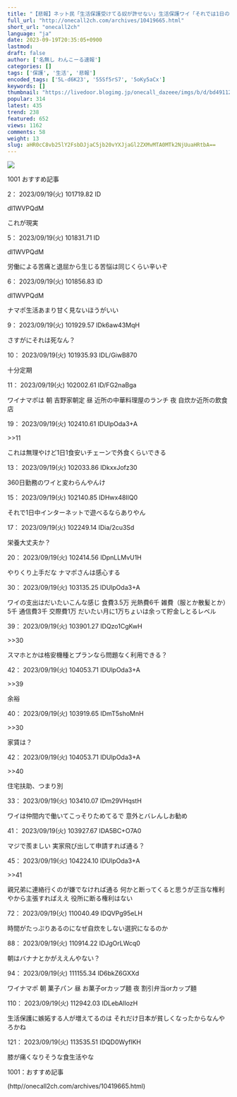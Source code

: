 ```yaml
---
title: "【悲報】ネット民「生活保護受けてる奴が許せない」生活保護ワイ「それでは1日の食事をご覧ください」 "
full_url: "http://onecall2ch.com/archives/10419665.html"
short_url: "onecall2ch"
language: "ja"
date: 2023-09-19T20:35:05+0900
lastmod: 
draft: false
author: ['名無し わんこーる速報']
categories: []
tags: ['保護', '生活', '悲報']
encoded_tags: ['5L-d6K23', '55Sf5rS7', '5oKy5aCx']
keywords: []
thumbnail: "https://livedoor.blogimg.jp/onecall_dazeee/imgs/b/d/bd491121.jpg"
popular: 314
latest: 435
trend: 238
featured: 652
views: 1162
comments: 58
weight: 13
slug: aHR0cC8vb25lY2FsbDJjaC5jb20vYXJjaGl2ZXMvMTA0MTk2NjUuaHRtbA==
---
```


![](https://livedoor.blogimg.jp/onecall_dazeee/imgs/b/d/bd491121.jpg)

<div> <p class='name2'> 1001 おすすめ記事</p> <p class='name2'>2： 2023/09/19(火) 101719.82 ID<p>dI1WVPQdM</p></p><p class='onecall'> これが現実 </p> <p class='name2'>5： 2023/09/19(火) 101831.71 ID<p>dI1WVPQdM</p></p><p class='onecall'> 労働による苦痛と退屈から生じる苦悩は同じくらい辛いぞ </p> <p class='name2'>6： 2023/09/19(火) 101856.83 ID<p>dI1WVPQdM</p></p><p class='onecall'> ナマポ生活あまり甘く見ないほうがいい </p> <p class='name2'>9： 2023/09/19(火) 101929.57 IDk6aw43MqH</p><p class='onecall'><p> さすがにそれは死なん？ </p></p> <p class='name2'>10： 2023/09/19(火) 101935.93 IDL/GiwB870</p><p class='onecall'> 十分定期 </p> <p class='name2'>11： 2023/09/19(火) 102002.61 ID/FG2naBga</p><p class='onecall'> ワイナマポは 朝 吉野家朝定 昼 近所の中華料理屋のランチ 夜 自炊か近所の飲食店 </p> <p class='name2'>19： 2023/09/19(火) 102410.61 IDUlpOda3+A</p><p class='onecall'> <p class='anchor'>>>11</p> これは無理やけど1日1食安いチェーンで外食くらいできる </p> <p class='name2'>13： 2023/09/19(火) 102033.86 IDkxxJofz30</p><p class='onecall'> 360日勤務のワイと変わらんやんけ </p> <p class='name2'>15： 2023/09/19(火) 102140.85 IDHwx48IlQ0</p><p class='onecall'> それで1日中インターネットで遊べるならありやん </p> <p class='name2'>17： 2023/09/19(火) 102249.14 IDia/2cu3Sd</p><p class='onecall'> 栄養大丈夫か？ </p> <p class='name2'>20： 2023/09/19(火) 102414.56 IDpnLLMvU1H</p><p class='onecall'> やりくり上手だな ナマポさんは感心する </p> <p class='name2'>30： 2023/09/19(火) 103135.25 IDUlpOda3+A</p><p class='onecall'> ワイの支出はだいたいこんな感じ 食費3.5万 光熱費6千 雑費（服とか散髪とか）5千 通信費3千 交際費1万 だいたい月に1万ちょいは余って貯金しとるレベル </p> <p class='name2'>39： 2023/09/19(火) 103901.27 IDQzo1CgKwH</p><p class='onecall'> <p class='anchor'>>>30</p> スマホとかは格安機種とプランなら問題なく利用できる？ </p> <p class='name2'>42： 2023/09/19(火) 104053.71 IDUlpOda3+A</p><p class='onecall'><p class='anchor'>>>39</p> 余裕</p> <p class='name2'>40： 2023/09/19(火) 103919.65 IDmT5shoMnH</p><p class='onecall'> <p class='anchor'>>>30</p> 家賃は？ </p> <p class='name2'>42： 2023/09/19(火) 104053.71 IDUlpOda3+A</p><p class='onecall'><p class='anchor'>>>40</p> 住宅扶助、つまり別</p> <p class='name2'>33： 2023/09/19(火) 103410.07 IDm29VHqstH</p><p class='onecall'> ワイは仲間内で働いてこっそりためてるで 意外とバレんしお勧め </p> <p class='name2'>41： 2023/09/19(火) 103927.67 IDA5BC+O7A0</p><p class='onecall'> マジで羨ましい 実家飛び出して申請すれば通る？ </p> <p class='name2'>45： 2023/09/19(火) 104224.10 IDUlpOda3+A</p><p class='onecall'> <p class='anchor'>>>41</p> 親兄弟に連絡行くのが嫌でなければ通る 何かと断ってくると思うが正当な権利やから主張すればええ 役所に断る権利はない </p> <p class='name2'>72： 2023/09/19(火) 110040.49 IDQVPg95eLH</p><p class='onecall'><p> 時間がたっぷりあるのになぜ自炊をしない選択になるのか </p></p> <p class='name2'>88： 2023/09/19(火) 110914.22 IDJgOrLWcq0</p><p class='onecall'> 朝はバナナとかがええんやない？ </p> <p class='name2'>94： 2023/09/19(火) 111155.34 ID6bkZ6GXXd</p><p class='onecall'> ワイナマポ 朝 菓子パン 昼 お菓子orカップ麺 夜 割引弁当orカップ麺 </p> <p class='name2'>110： 2023/09/19(火) 112942.03 IDLebAlIozH</p><p class='onecall'> 生活保護に嫉妬する人が増えてるのは それだけ日本が貧しくなったからなんやろかね </p> <p class='name2'>121： 2023/09/19(火) 113535.51 IDQD0WyflKH</p><p class='onecall'><p> 膝が痛くなりそうな食生活やな </p></p> <p class='name2'>1001：おすすめ記事</p> </div>

(http//onecall2ch.com/archives/10419665.html)

